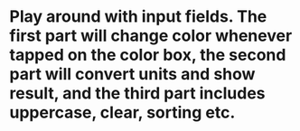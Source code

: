 # Play around with input fields. The first part will change color whenever tapped on the color box, the second part will convert units and show result, and the third part includes uppercase, clear, sorting etc.  
